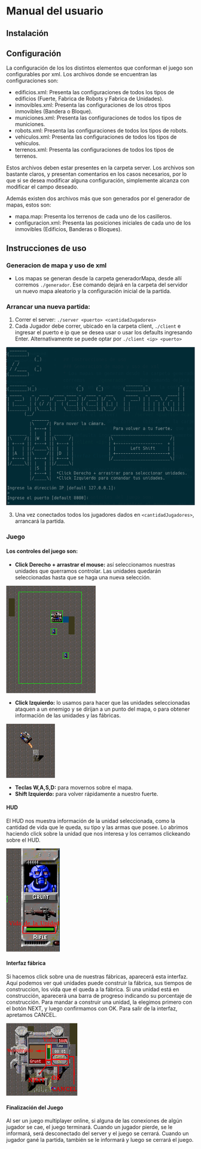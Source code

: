 # Manual del usuario


## Instalación

## Configuración
La configuración de los los distintos elementos que conforman el juego son configurables por xml. Los archivos donde se encuentran las configuraciones son:

- edificios.xml: Presenta las configuraciones de todos los tipos de edificios (Fuerte, Fabrica de Robots y Fabrica de Unidades).
- inmovibles.xml: Presenta las configuraciones de los otros tipos inmovibles (Bandera o Bloque).
- municiones.xml: Presenta las configuraciones de todos los tipos de municiones.
- robots.xml: Presenta las configuraciones de todos los tipos de robots.
- vehiculos.xml: Presenta las configuraciones de todos los tipos de vehiculos.
- terrenos.xml: Presenta las configuraciones de todos los tipos de terrenos.

Estos archivos deben estar presentes en la carpeta server. Los archivos son bastante claros, y presentan comentarios en los casos necesarios, por lo que si se desea modificar alguna configuración, simplemente alcanza con modificar el campo deseado.

Además existen dos archivos más que son generados por el generador de mapas, estos son:

- mapa.map: Presenta los terrenos de cada uno de los casilleros.
- configuracion.xml: Presenta las posiciones iniciales de cada uno de los inmovibles (Edificios, Banderas o Bloques).


## Instrucciones de uso
### Generacion de mapa y uso de xml
* Los mapas se generan desde la carpeta generadorMapa, desde allí corremos ```./generador```. Ese comando dejará en la carpeta del servidor un nuevo mapa aleatorio y la configuración inicial de la partida.

### Arrancar una nueva partida:
1. Correr el server:  ```./server <puerto> <cantidadJugadores>```
2. Cada Jugador debe correr, ubicado en la carpeta client, ```./client``` e ingresar el puerto e ip que se desea usar o usar los defaults ingresando Enter. Alternativamente se puede optar por ```./client <ip> <puerto>```

![Interfaz Cliente](img/interfazcliente.png)

3. Una vez conectados todos los jugadores dados en ```<cantidadJugadores>```, arrancará la partida.

### Juego
#### Los controles del juego son:
* __Click Derecho + arrastrar el mouse:__ así seleccionamos nuestras unidades que querramos controlar. Las unidades quedarán seleccionadas hasta que se haga una nueva selección.

![Seleccion de Unidades](img/seleccionunidades.png)
* __Click Izquierdo:__ lo usamos para hacer que las unidades seleccionadas ataquen a un enemigo y se dirijan a un punto del mapa, o para obtener información de las unidades y las fábricas.

![Ataque](img/ataque.png)
* __Teclas W,A,S,D:__ para movernos sobre el mapa.
* __Shift Izquierdo:__ para volver rápidamente a nuestro fuerte.

#### HUD
El HUD nos muestra información de la unidad seleccionada, como la cantidad de vida que le queda, su tipo y las armas que posee. Lo abrimos haciendo click sobre la unidad que nos interesa y los cerramos clickeando sobre el HUD.

![HUD](img/hud.png)
#### Interfaz fábrica
Si hacemos click sobre una de nuestras fábricas, aparecerá esta interfaz. Aquí podemos ver qué unidades puede construir la fábrica, sus tiempos de construccion, los vida que el queda a la fábrica.
Si una unidad está en construcción, aparecerá una barra de progreso indicando su porcentaje de construcción. Para mandar a construir una unidad, la elegimos primero con el botón NEXT, y luego confirmamos con OK. Para salir de la interfaz, apretamos CANCEL.

![Fábrica](img/fabrica.png)

#### Finalización del Juego
Al ser un juego multiplayer online, si alguna de las conexiones de algún jugador se cae, el juego terminará.
Cuando un jugador pierde, se le informará, será desconectado del server y el juego se cerrará.
Cuando un jugador gané la partida, también se le informará y luego se cerrará el juego.
